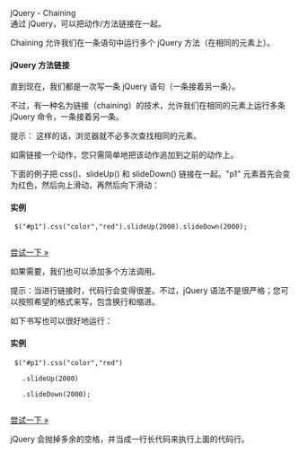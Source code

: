  jQuery - Chaining  
通过 jQuery，可以把动作/方法链接在一起。

 Chaining 允许我们在一条语句中运行多个 jQuery 方法（在相同的元素上）。

 

#### jQuery 方法链接

 直到现在，我们都是一次写一条 jQuery 语句（一条接着另一条）。

 不过，有一种名为链接（chaining）的技术，允许我们在相同的元素上运行多条 jQuery 命令，一条接着另一条。

 提示： 这样的话，浏览器就不必多次查找相同的元素。

 如需链接一个动作，您只需简单地把该动作追加到之前的动作上。

 下面的例子把 css()、slideUp() 和 slideDown() 链接在一起。"p1" 元素首先会变为红色，然后向上滑动，再然后向下滑动：

  
#### 实例

 
```
 $("#p1").css("color","red").slideUp(2000).slideDown(2000);


```
 

[尝试一下 »](http://www.w3cschool.cc/try/try.php?filename=tryjquery_chaining) 

 如果需要，我们也可以添加多个方法调用。

 提示：当进行链接时，代码行会变得很差。不过，jQuery 语法不是很严格；您可以按照希望的格式来写，包含换行和缩进。

 如下书写也可以很好地运行：

  
#### 实例

 
```
 $("#p1").css("color","red")

   .slideUp(2000)

   .slideDown(2000);


```
 

[尝试一下 »](http://www.w3cschool.cc/try/try.php?filename=tryjquery_chaining2) 

 jQuery 会抛掉多余的空格，并当成一行长代码来执行上面的代码行。

 

